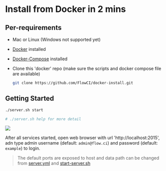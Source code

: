 # Install from Docker in 2 mins

## Per-requirements

- Mac or Linux (Windows not supported yet)

- [Docker](https://docs.docker.com/install/) installed

- [Docker-Compose](https://docs.docker.com/compose/install/) installed

- Clone this 'docker' repo (make sure the scripts and docker compose file are available)

    ```bash
    git clone https://github.com/FlowCI/docker-install.git
    ```

## Getting Started

```bash
./server.sh start

# ./server.sh help for more detail
```

![](https://github.com/FlowCI/docs/raw/master/v1.0/img/start_server.gif)


After all services started, open web browser with url 'http://localhost:2015', adn type admin username (default: `admin@flow.ci`) and password (default: `example`) to login.

> The default ports are exposed to host and data path can be changed from [server.yml](./server.yml) and [start-server.sh](./server.sh)

